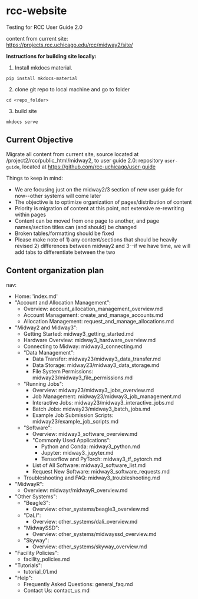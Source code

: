 # rcc-website
Testing for RCC User Guide 2.0

content from current site: https://projects.rcc.uchicago.edu/rcc/midway2/site/   

**Instructions for building site locally:**

1. Install mkdocs material.
```
pip install mkdocs-material 
```
2. clone git repo to local machine and go to folder 
``` 
cd <repo_folder>
```
3. build site
```
mkdocs serve
```

## Current Objective

Migrate all content from current site, source located at /project2/rcc/public_html/midway2, to user guide 2.0: repository `user-guide`, located at https://github.com/rcc-uchicago/user-guide

Things to keep in mind:
- We are focusing just on the midway2/3 section of new user guide for now--other systems will come later
- The objective is to optimize organization of pages/distribution of content
- Priority is migration of content at this point, not extensive re-rewriting within pages
- Content can be moved from one page to another, and page names/section titles can (and should) be changed
- Broken tables/formatting should be fixed 
- Please make note of 1) any content/sections that should be heavily revised 2) differences between midway2 and 3--if we have time, we will add tabs to differentiate between the two



## Content organization plan

nav:
  - Home: 'index.md'
  - "Account and Allocation Management":
    - Overview: account_allocation_management_overview.md
    - Account Management: create_and_manage_accounts.md
    - Allocation Management: request_and_manage_allocations.md
  - "Midway2 and Midway3":
    - Getting Started: midway3_getting_started.md
    - Hardware Overview: midway3_hardware_overview.md
    - Connecting to Midway: midway3_connecting.md
    - "Data Management":
      - Data Transfer: midway23/midway3_data_transfer.md
      - Data Storage: midway23/midway3_data_storage.md
      - File System Permissions: midway23/midway3_file_permissions.md
    - "Running Jobs":
      - Overview: midway23/midway3_jobs_overview.md
      - Job Management: midway23/midway3_job_management.md
      - Interactive Jobs: midway23/midway3_interactive_jobs.md
      - Batch Jobs: midway23/midway3_batch_jobs.md
      - Example Job Submission Scripts: midway23/example_job_scripts.md
    - "Software":
      - Overview: midway3_software_overview.md
      - "Commonly Used Applications":
        - Python and Conda: midway3_python.md
        - Jupyter: midway3_jupyter.md
        - Tensorflow and PyTorch: midway3_tf_pytorch.md
      - List of All Software: midway3_software_list.md
      - Request New Software: midway3_software_requests.md
    - Troubleshooting and FAQ: midway3_troubleshooting.md
  - "MidwayR":
      - Overview: midwayr/midwayR_overview.md
  - "Other Systems":
    - "Beagle3":
      - Overview: other_systems/beagle3_overview.md
    - "DaLI":
      - Overview: other_systems/dali_overview.md
    - "MidwaySSD":
      - Overview: other_systems/midwayssd_overview.md
    - "Skyway":
      - Overview: other_systems/skyway_overview.md
  - "Facility Policies":
    - facility_policies.md
  - "Tutorials":
    - tutorial_01.md
  - "Help":
    - Frequently Asked Questions: general_faq.md
    - Contact Us: contact_us.md
